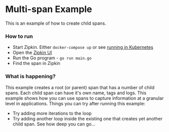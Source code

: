# Multi-span Example

This is an example of how to create child spans.

### How to run

- Start Zipkin. Either `docker-compose up` or see [running in Kubernetes](../kubernetes)
- Open the [Zipkin UI](http://localhost:9411/zipkin/)
- Run the Go program - `go run main.go`
- Find the span in Zipkin

### What is happening?

This example creates a root (or parent) span that has a number of child spans. Each child span can have it's own name, tags and logs. This example shows how you can use spans to capture information at a granular level in applications. Things you can try after running this example:

- Try adding more iterations to the loop
- Try adding another loop inside the existing one that creates yet another child span. See how deep you can go...
